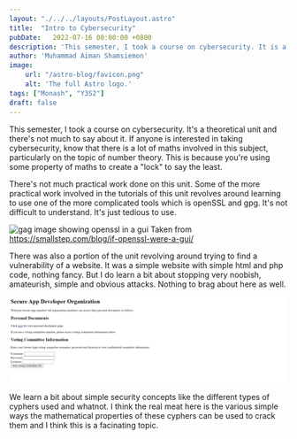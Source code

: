 ```yaml
---
layout: "./../../layouts/PostLayout.astro"
title:  "Intro to Cybersecurity"
pubDate:   2022-07-16 00:00:00 +0800
description: 'This semester, I took a course on cybersecurity. It is a  theoretical unit and there is not much to say about it. If anyone is interested in taking cybersecurity, know that there is a lot of maths involved in this subject, particularly on the topic of number theory. This is because you are using some property of maths to create a "lock" to say the least.'
author: 'Muhammad Aiman Shamsiemon'
image:
    url: "/astro-blog/favicon.png"
    alt: 'The full Astro logo.'
tags: ["Monash", "Y3S2"]
draft: false
---
```

This semester, I took a course on cybersecurity. It's a  theoretical unit and there's not much to say about it. If anyone is interested in taking cybersecurity, know that there is a lot of maths involved in this subject, particularly on the topic of number theory. This is because you're using some property of maths to create a "lock" to say the least.

There's not much practical work done on this unit. Some of the more practical work involved in the tutorials of this unit revolves around learning to use one of the more complicated tools which is openSSL and gpg. It's not difficult to understand. It's just tedious to use.

<img src="https://smallstep.com/uploads/openssl.png" alt="gag image showing openssl in a gui">
Taken from <a href="https://smallstep.com/blog/if-openssl-were-a-gui/">https://smallstep.com/blog/if-openssl-were-a-gui/</a>

There was also a portion of the unit revolving around trying to find a vulnerability of a website. It was a simple website with simple html and php code, nothing fancy. But I do learn a bit about stopping very noobish, amateurish, simple and obvious attacks. Nothing to brag about here as well.

![html on a page](./../../asset/secapp.png)

We learn a bit about simple security concepts like the different types of cyphers used and whatnot. I think the real meat here is the various simple ways the mathematical properties of these cyphers can be used to crack them and I think this is a facinating topic.